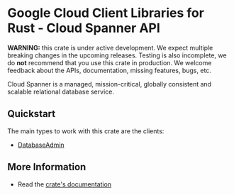 # Google Cloud Client Libraries for Rust - Cloud Spanner API

<!-- Code generated by sidekick. DO NOT EDIT. -->

**WARNING:** this crate is under active development. We expect multiple breaking
changes in the upcoming releases. Testing is also incomplete, we do **not**
recommend that you use this crate in production. We welcome feedback about the
APIs, documentation, missing features, bugs, etc.

Cloud Spanner is a managed, mission-critical, globally consistent and
scalable relational database service.

## Quickstart

The main types to work with this crate are the clients:

* [DatabaseAdmin](https://docs.rs/google-cloud-spanner-admin-database-v1/latest/google_cloud_spanner_admin_database_v1/client/struct.DatabaseAdmin.html)

## More Information

* Read the [crate's documentation](https://docs.rs/google-cloud-spanner-admin-database-v1/latest/google-cloud-spanner-admin-database-v1)
